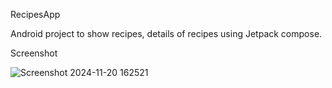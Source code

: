 RecipesApp

Android project to show recipes, details of recipes using Jetpack compose.

Screenshot

![Screenshot 2024-11-20 162521](https://github.com/user-attachments/assets/17dc6a6a-ef98-4215-a094-7cf9a5913c22)

